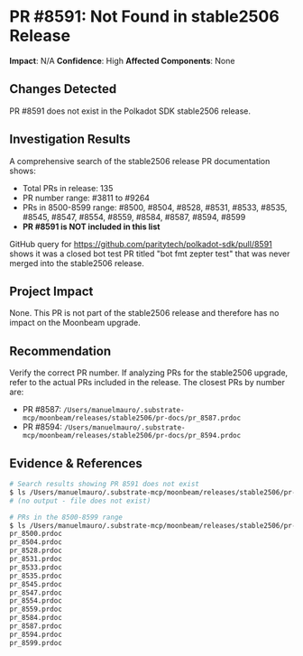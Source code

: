 # PR #8591: Not Found in stable2506 Release

**Impact**: N/A
**Confidence**: High
**Affected Components**: None

## Changes Detected

PR #8591 does not exist in the Polkadot SDK stable2506 release.

## Investigation Results

A comprehensive search of the stable2506 release PR documentation shows:
- Total PRs in release: 135
- PR number range: #3811 to #9264
- PRs in 8500-8599 range: #8500, #8504, #8528, #8531, #8533, #8535, #8545, #8547, #8554, #8559, #8584, #8587, #8594, #8599
- **PR #8591 is NOT included in this list**

GitHub query for https://github.com/paritytech/polkadot-sdk/pull/8591 shows it was a closed bot test PR titled "bot fmt zepter test" that was never merged into the stable2506 release.

## Project Impact

None. This PR is not part of the stable2506 release and therefore has no impact on the Moonbeam upgrade.

## Recommendation

Verify the correct PR number. If analyzing PRs for the stable2506 upgrade, refer to the actual PRs included in the release. The closest PRs by number are:
- PR #8587: `/Users/manuelmauro/.substrate-mcp/moonbeam/releases/stable2506/pr-docs/pr_8587.prdoc`
- PR #8594: `/Users/manuelmauro/.substrate-mcp/moonbeam/releases/stable2506/pr-docs/pr_8594.prdoc`

## Evidence & References

```bash
# Search results showing PR 8591 does not exist
$ ls /Users/manuelmauro/.substrate-mcp/moonbeam/releases/stable2506/pr-docs/ | grep 8591
# (no output - file does not exist)

# PRs in the 8500-8599 range
$ ls /Users/manuelmauro/.substrate-mcp/moonbeam/releases/stable2506/pr-docs/ | grep -E '^pr_85[0-9][0-9]\.prdoc$'
pr_8500.prdoc
pr_8504.prdoc
pr_8528.prdoc
pr_8531.prdoc
pr_8533.prdoc
pr_8535.prdoc
pr_8545.prdoc
pr_8547.prdoc
pr_8554.prdoc
pr_8559.prdoc
pr_8584.prdoc
pr_8587.prdoc
pr_8594.prdoc
pr_8599.prdoc
```
